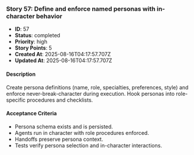 ### Story 57: Define and enforce named personas with in-character behavior

- **ID**: 57
- **Status**: completed
- **Priority**: high
- **Story Points**: 5
- **Created At**: 2025-08-16T04:17:57.707Z
- **Updated At**: 2025-08-16T04:17:57.707Z

#### Description

Create persona definitions (name, role, specialties, preferences, style) and enforce never-break-character during execution. Hook personas into role-specific procedures and checklists.

#### Acceptance Criteria

- Persona schema exists and is persisted.
- Agents run in character with role procedures enforced.
- Handoffs preserve persona context.
- Tests verify persona selection and in-character interactions.
